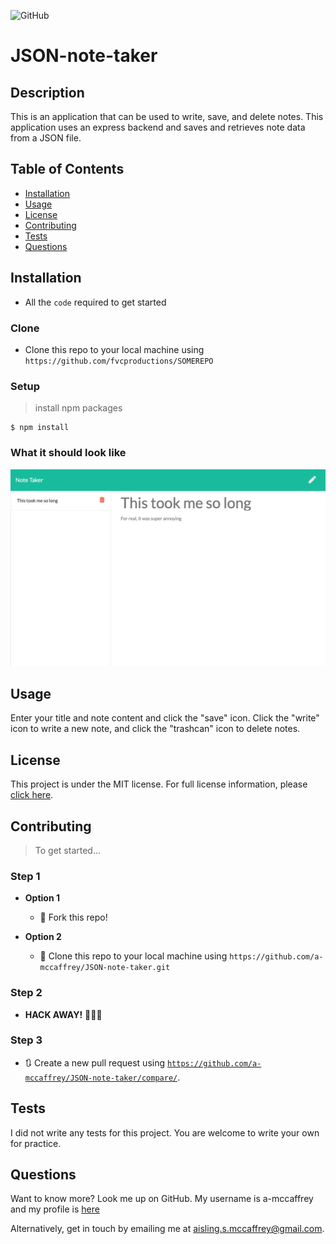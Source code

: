 ![GitHub](https://img.shields.io/github/license/a-mccaffrey/JSON-note-taker)

# JSON-note-taker

## Description

This is an application that can be used to write, save, and delete notes. This application uses an express backend and saves and retrieves note data from a JSON file.


## Table of Contents

* [Installation](#installation)
* [Usage](#usage)
* [License](#license)
* [Contributing](#contributing)
* [Tests](#tests)
* [Questions](#questions)


## Installation

- All the `code` required to get started

### Clone

- Clone this repo to your local machine using `https://github.com/fvcproductions/SOMEREPO`

### Setup


> install npm packages

```shell
$ npm install
```

### What it should look like

![Screenshot](screenshot1.png)

## Usage

Enter your title and note content and click the "save" icon. Click the "write" icon to write a new note, and click the "trashcan" icon to delete notes.


## License

This project is under the MIT license. For full license information, please [click here](https://choosealicense.com/licenses/MIT/). 


## Contributing

> To get started...

### Step 1

- **Option 1**
    - 🍴 Fork this repo!

- **Option 2**
    - 👯 Clone this repo to your local machine using `https://github.com/a-mccaffrey/JSON-note-taker.git`

### Step 2

- **HACK AWAY!** 🔨🔨🔨

### Step 3

- 🔃 Create a new pull request using <a href="https://github.com/a-mccaffrey/JSON-note-taker/compare/" target="_blank">`https://github.com/a-mccaffrey/JSON-note-taker/compare/`</a>.

## Tests

I did not write any tests for this project. You are welcome to write your own for practice.


## Questions

Want to know more? Look me up on GitHub. My username is a-mccaffrey and my profile is [here](https://www.github.com/a-mccaffrey)

Alternatively, get in touch by emailing me at [aisling.s.mccaffrey@gmail.com](mailto:aisling.s.mccaffrey@gmail.com).
